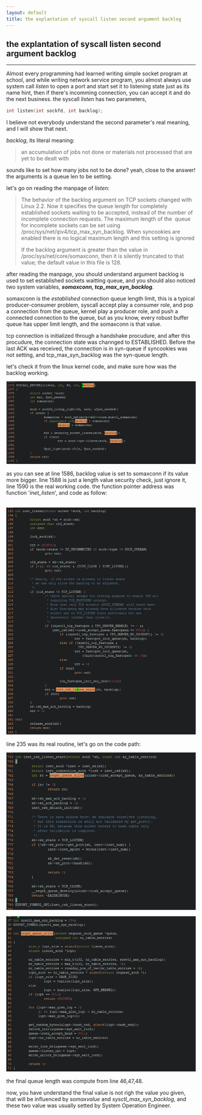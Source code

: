 ```yaml
---
layout: default
title: the explantation of syscall listen second argument backlog
---
```

## the explantation of syscall listen second argument backlog
------

Almost every programming had learned writing simple socket program at school, and while writing network service program, you almost always use system call *listen* to open a port and start set it to listening state just as its name hint,  then if there's incomming connection, you can accept it and do the next business. the syscall *listen* has two parameters,

```c
int listen(int sockfd, int backlog);
```

I believe not everybody understand the second parameter's real meaning, and I will show that next.

*backlog*, its literal meaning:

> an accumulation of jobs not done or materials not processed that are yet to be dealt with

sounds like to set how many jobs not to be done? yeah, close to the answer! the arguments is a queue len to be setting.

let's go on reading the manpage of *listen*:

> The behavior of the backlog argument on TCP sockets changed with Linux 2.2.  Now it specifies the queue length for completely established sockets waiting to be accepted, instead of the number of incomplete connection requests.  The maximum  length  of  the
> ​       queue for incomplete sockets can be set using /proc/sys/net/ipv4/tcp_max_syn_backlog.  When syncookies are enabled there is no logical maximum length and this setting is ignored
>
> If  the  backlog argument is greater than the value in /proc/sys/net/core/somaxconn, then it is silently truncated to that value; the default value in this file is 128.

after reading the manpage, you should understand argument backlog is used to set established sockets waitting queue, and you should also noticed two system variables, ***somaxconn, tcp_max_syn_backlog***.

somaxconn is the *established* connection queue length limit,  this is a typical producer-consumer problem, syscall accept play a consumer role, and pop a connection from the queue, kernel play a producer role, and push a connected connection to the queue, but as you know, every robust buffer queue has upper limit length, and the somaxconn  is that value.

tcp connection is initialized through a handshake procudure, and after this procudure, the connection state was channged to ESTABLISHED. Before the last ACK was received, the connection is  in syn-queue if syncookies was not setting, and tcp_max_syn_backlog was the syn-queue length. 

let's check it from the linux kernel code, and make sure  how was the backlog working.

![](./kernel_listen0.png)

as you can see at line 1586, backlog value is set to somaxconn if its value more bigger. line 1588 is just a length value security check, just ignore it, line 1590 is the real working code. the function pointer address was function '*inet_listen*', and code as follow:

​	![](./kernel_listen1.png)

line 235 was its real routine, let's go on the code path:

![](./kernel_listen2.png)

![](./kernel_listen3.png)

the final queue length was compute from line 46,47,48.

now, you have understand the final value is not righ the value you given, that will be influenced by *somaxvalue* and *sysctl_max_syn_backlog*, and these two value was usually setted by System Operation Engineer.
